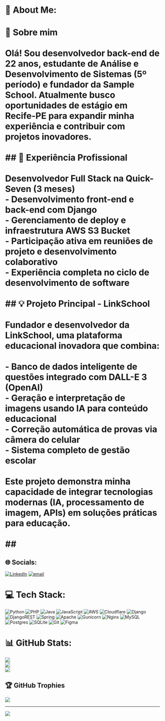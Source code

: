 # 💫 About Me:
# 👋 Sobre mim<br><br>Olá! Sou **desenvolvedor back-end** de 22 anos, estudante de **Análise e Desenvolvimento de Sistemas** (5º período) e fundador da **Sample School**. Atualmente **busco oportunidades de estágio** em Recife-PE para expandir minha experiência e contribuir com projetos inovadores.<br><br>## 🚀 Experiência Profissional<br><br>**Desenvolvedor Full Stack** na **Quick-Seven** (3 meses)<br>- Desenvolvimento front-end e back-end com **Django**<br>- Gerenciamento de deploy e infraestrutura **AWS S3 Bucket**<br>- Participação ativa em reuniões de projeto e desenvolvimento colaborativo<br>- Experiência completa no ciclo de desenvolvimento de software<br><br>## 💡 Projeto Principal - LinkSchool<br><br>Fundador e desenvolvedor da **LinkSchool**, uma plataforma educacional inovadora que combina:<br><br>- **Banco de dados inteligente de questões** integrado com **DALL-E 3** (OpenAI)<br>- **Geração e interpretação de imagens** usando IA para conteúdo educacional<br>- **Correção automática de provas** via câmera do celular<br>- **Sistema completo de gestão escolar**<br><br>Este projeto demonstra minha capacidade de integrar tecnologias modernas (IA, processamento de imagem, APIs) em soluções práticas para educação.<br><br>## 


## 🌐 Socials:
[![LinkedIn](https://img.shields.io/badge/LinkedIn-%230077B5.svg?logo=linkedin&logoColor=white)](https://linkedin.com/in/https://www.linkedin.com/in/joaoamaralreiss/) [![email](https://img.shields.io/badge/Email-D14836?logo=gmail&logoColor=white)](mailto:joaoamaral051@gmail.com) 

# 💻 Tech Stack:
![Python](https://img.shields.io/badge/python-3670A0?style=for-the-badge&logo=python&logoColor=ffdd54) ![PHP](https://img.shields.io/badge/php-%23777BB4.svg?style=for-the-badge&logo=php&logoColor=white) ![Java](https://img.shields.io/badge/java-%23ED8B00.svg?style=for-the-badge&logo=openjdk&logoColor=white) ![JavaScript](https://img.shields.io/badge/javascript-%23323330.svg?style=for-the-badge&logo=javascript&logoColor=%23F7DF1E) ![AWS](https://img.shields.io/badge/AWS-%23FF9900.svg?style=for-the-badge&logo=amazon-aws&logoColor=white) ![Cloudflare](https://img.shields.io/badge/Cloudflare-F38020?style=for-the-badge&logo=Cloudflare&logoColor=white) ![Django](https://img.shields.io/badge/django-%23092E20.svg?style=for-the-badge&logo=django&logoColor=white) ![DjangoREST](https://img.shields.io/badge/DJANGO-REST-ff1709?style=for-the-badge&logo=django&logoColor=white&color=ff1709&labelColor=gray) ![Spring](https://img.shields.io/badge/spring-%236DB33F.svg?style=for-the-badge&logo=spring&logoColor=white) ![Apache](https://img.shields.io/badge/apache-%23D42029.svg?style=for-the-badge&logo=apache&logoColor=white) ![Gunicorn](https://img.shields.io/badge/gunicorn-%298729.svg?style=for-the-badge&logo=gunicorn&logoColor=white) ![Nginx](https://img.shields.io/badge/nginx-%23009639.svg?style=for-the-badge&logo=nginx&logoColor=white) ![MySQL](https://img.shields.io/badge/mysql-4479A1.svg?style=for-the-badge&logo=mysql&logoColor=white) ![Postgres](https://img.shields.io/badge/postgres-%23316192.svg?style=for-the-badge&logo=postgresql&logoColor=white) ![SQLite](https://img.shields.io/badge/sqlite-%2307405e.svg?style=for-the-badge&logo=sqlite&logoColor=white) ![Git](https://img.shields.io/badge/git-%23F05033.svg?style=for-the-badge&logo=git&logoColor=white) ![Figma](https://img.shields.io/badge/figma-%23F24E1E.svg?style=for-the-badge&logo=figma&logoColor=white)
# 📊 GitHub Stats:
![](https://github-readme-stats.vercel.app/api?username=JVAmaralR&theme=city_lights&hide_border=false&include_all_commits=true&count_private=true)<br/>
![](https://nirzak-streak-stats.vercel.app/?user=JVAmaralR&theme=city_lights&hide_border=false)<br/>
![](https://github-readme-stats.vercel.app/api/top-langs/?username=JVAmaralR&theme=city_lights&hide_border=false&include_all_commits=true&count_private=true&layout=compact)

## 🏆 GitHub Trophies
![](https://github-profile-trophy.vercel.app/?username=JVAmaralR&theme=radical&no-frame=false&no-bg=false&margin-w=4)

---
[![](https://visitcount.itsvg.in/api?id=JVAmaralR&icon=0&color=0)](https://visitcount.itsvg.in)

<!-- Proudly created with GPRM ( https://gprm.itsvg.in ) -->
